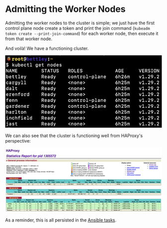 # Admitting the Worker Nodes

Admitting the worker nodes to the cluster is simple; we just have the first control plane node create a token and print the join command (`kubeadm token create --print-join-command`) for each worker node, then execute it from that worker node.

And voilà! We have a functioning cluster.

![Voilà](./images/014_voila.png)

We can also see that the cluster is functioning well from HAProxy's perspective:

![HAProxy Stats 2](./images/014_haproxy_stats_2.png)

As a reminder, this is all persisted in the [Ansible tasks](https://github.com/goldentooth/cluster/blob/main/roles/goldentooth.bootstrap_k8s/tasks/main.yaml).
